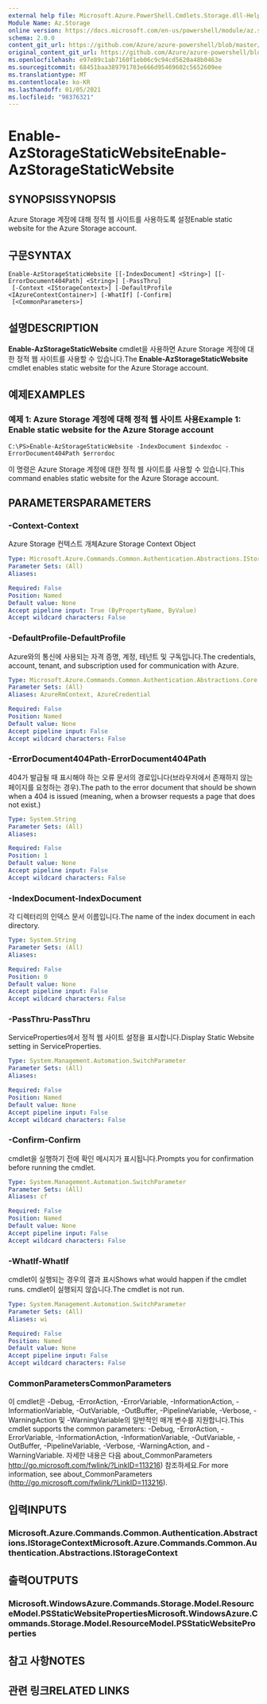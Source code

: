 ```yaml
---
external help file: Microsoft.Azure.PowerShell.Cmdlets.Storage.dll-Help.xml
Module Name: Az.Storage
online version: https://docs.microsoft.com/en-us/powershell/module/az.storage/enable-azstoragestaticwebsite
schema: 2.0.0
content_git_url: https://github.com/Azure/azure-powershell/blob/master/src/Storage/Storage.Management/help/Enable-AzStorageStaticWebsite.md
original_content_git_url: https://github.com/Azure/azure-powershell/blob/master/src/Storage/Storage.Management/help/Enable-AzStorageStaticWebsite.md
ms.openlocfilehash: e97e89c1ab7160f1eb06c9c94cd5620a48b0463e
ms.sourcegitcommit: 68451baa389791703e666d95469602c5652609ee
ms.translationtype: MT
ms.contentlocale: ko-KR
ms.lasthandoff: 01/05/2021
ms.locfileid: "98376321"
---
```

# <span data-ttu-id="daba7-101">Enable-AzStorageStaticWebsite</span><span class="sxs-lookup"><span data-stu-id="daba7-101">Enable-AzStorageStaticWebsite</span></span>

## <span data-ttu-id="daba7-102">SYNOPSIS</span><span class="sxs-lookup"><span data-stu-id="daba7-102">SYNOPSIS</span></span>
<span data-ttu-id="daba7-103">Azure Storage 계정에 대해 정적 웹 사이트를 사용하도록 설정</span><span class="sxs-lookup"><span data-stu-id="daba7-103">Enable static website for the Azure Storage account.</span></span>

## <span data-ttu-id="daba7-104">구문</span><span class="sxs-lookup"><span data-stu-id="daba7-104">SYNTAX</span></span>

```
Enable-AzStorageStaticWebsite [[-IndexDocument] <String>] [[-ErrorDocument404Path] <String>] [-PassThru]
 [-Context <IStorageContext>] [-DefaultProfile <IAzureContextContainer>] [-WhatIf] [-Confirm]
 [<CommonParameters>]
```

## <span data-ttu-id="daba7-105">설명</span><span class="sxs-lookup"><span data-stu-id="daba7-105">DESCRIPTION</span></span>
<span data-ttu-id="daba7-106">**Enable-AzStorageStaticWebsite** cmdlet을 사용하면 Azure Storage 계정에 대한 정적 웹 사이트를 사용할 수 있습니다.</span><span class="sxs-lookup"><span data-stu-id="daba7-106">The **Enable-AzStorageStaticWebsite** cmdlet enables static website for the Azure Storage account.</span></span>

## <span data-ttu-id="daba7-107">예제</span><span class="sxs-lookup"><span data-stu-id="daba7-107">EXAMPLES</span></span>

### <span data-ttu-id="daba7-108">예제 1: Azure Storage 계정에 대해 정적 웹 사이트 사용</span><span class="sxs-lookup"><span data-stu-id="daba7-108">Example 1: Enable static website for the Azure Storage account</span></span>
```
C:\PS>Enable-AzStorageStaticWebsite -IndexDocument $indexdoc -ErrorDocument404Path $errordoc
```

<span data-ttu-id="daba7-109">이 명령은 Azure Storage 계정에 대한 정적 웹 사이트를 사용할 수 있습니다.</span><span class="sxs-lookup"><span data-stu-id="daba7-109">This command enables static website for the Azure Storage account.</span></span>

## <span data-ttu-id="daba7-110">PARAMETERS</span><span class="sxs-lookup"><span data-stu-id="daba7-110">PARAMETERS</span></span>

### <span data-ttu-id="daba7-111">-Context</span><span class="sxs-lookup"><span data-stu-id="daba7-111">-Context</span></span>
<span data-ttu-id="daba7-112">Azure Storage 컨텍스트 개체</span><span class="sxs-lookup"><span data-stu-id="daba7-112">Azure Storage Context Object</span></span>

```yaml
Type: Microsoft.Azure.Commands.Common.Authentication.Abstractions.IStorageContext
Parameter Sets: (All)
Aliases:

Required: False
Position: Named
Default value: None
Accept pipeline input: True (ByPropertyName, ByValue)
Accept wildcard characters: False
```

### <span data-ttu-id="daba7-113">-DefaultProfile</span><span class="sxs-lookup"><span data-stu-id="daba7-113">-DefaultProfile</span></span>
<span data-ttu-id="daba7-114">Azure와의 통신에 사용되는 자격 증명, 계정, 테넌트 및 구독입니다.</span><span class="sxs-lookup"><span data-stu-id="daba7-114">The credentials, account, tenant, and subscription used for communication with Azure.</span></span>

```yaml
Type: Microsoft.Azure.Commands.Common.Authentication.Abstractions.Core.IAzureContextContainer
Parameter Sets: (All)
Aliases: AzureRmContext, AzureCredential

Required: False
Position: Named
Default value: None
Accept pipeline input: False
Accept wildcard characters: False
```

### <span data-ttu-id="daba7-115">-ErrorDocument404Path</span><span class="sxs-lookup"><span data-stu-id="daba7-115">-ErrorDocument404Path</span></span>
<span data-ttu-id="daba7-116">404가 발급될 때 표시해야 하는 오류 문서의 경로입니다(브라우저에서 존재하지 않는 페이지를 요청하는 경우).</span><span class="sxs-lookup"><span data-stu-id="daba7-116">The path to the error document that should be shown when a 404 is issued (meaning, when a browser requests a page that does not exist.)</span></span>

```yaml
Type: System.String
Parameter Sets: (All)
Aliases:

Required: False
Position: 1
Default value: None
Accept pipeline input: False
Accept wildcard characters: False
```

### <span data-ttu-id="daba7-117">-IndexDocument</span><span class="sxs-lookup"><span data-stu-id="daba7-117">-IndexDocument</span></span>
<span data-ttu-id="daba7-118">각 디렉터리의 인덱스 문서 이름입니다.</span><span class="sxs-lookup"><span data-stu-id="daba7-118">The name of the index document in each directory.</span></span>

```yaml
Type: System.String
Parameter Sets: (All)
Aliases:

Required: False
Position: 0
Default value: None
Accept pipeline input: False
Accept wildcard characters: False
```

### <span data-ttu-id="daba7-119">-PassThru</span><span class="sxs-lookup"><span data-stu-id="daba7-119">-PassThru</span></span>
<span data-ttu-id="daba7-120">ServiceProperties에서 정적 웹 사이트 설정을 표시합니다.</span><span class="sxs-lookup"><span data-stu-id="daba7-120">Display Static Website setting in ServiceProperties.</span></span>

```yaml
Type: System.Management.Automation.SwitchParameter
Parameter Sets: (All)
Aliases:

Required: False
Position: Named
Default value: None
Accept pipeline input: False
Accept wildcard characters: False
```

### <span data-ttu-id="daba7-121">-Confirm</span><span class="sxs-lookup"><span data-stu-id="daba7-121">-Confirm</span></span>
<span data-ttu-id="daba7-122">cmdlet을 실행하기 전에 확인 메시지가 표시됩니다.</span><span class="sxs-lookup"><span data-stu-id="daba7-122">Prompts you for confirmation before running the cmdlet.</span></span>

```yaml
Type: System.Management.Automation.SwitchParameter
Parameter Sets: (All)
Aliases: cf

Required: False
Position: Named
Default value: None
Accept pipeline input: False
Accept wildcard characters: False
```

### <span data-ttu-id="daba7-123">-WhatIf</span><span class="sxs-lookup"><span data-stu-id="daba7-123">-WhatIf</span></span>
<span data-ttu-id="daba7-124">cmdlet이 실행되는 경우의 결과 표시</span><span class="sxs-lookup"><span data-stu-id="daba7-124">Shows what would happen if the cmdlet runs.</span></span>
<span data-ttu-id="daba7-125">cmdlet이 실행되지 않습니다.</span><span class="sxs-lookup"><span data-stu-id="daba7-125">The cmdlet is not run.</span></span>

```yaml
Type: System.Management.Automation.SwitchParameter
Parameter Sets: (All)
Aliases: wi

Required: False
Position: Named
Default value: None
Accept pipeline input: False
Accept wildcard characters: False
```

### <span data-ttu-id="daba7-126">CommonParameters</span><span class="sxs-lookup"><span data-stu-id="daba7-126">CommonParameters</span></span>
<span data-ttu-id="daba7-127">이 cmdlet은 -Debug, -ErrorAction, -ErrorVariable, -InformationAction, -InformationVariable, -OutVariable, -OutBuffer, -PipelineVariable, -Verbose, -WarningAction 및 -WarningVariable의 일반적인 매개 변수를 지원합니다.</span><span class="sxs-lookup"><span data-stu-id="daba7-127">This cmdlet supports the common parameters: -Debug, -ErrorAction, -ErrorVariable, -InformationAction, -InformationVariable, -OutVariable, -OutBuffer, -PipelineVariable, -Verbose, -WarningAction, and -WarningVariable.</span></span> <span data-ttu-id="daba7-128">자세한 내용은 다음 about_CommonParameters http://go.microsoft.com/fwlink/?LinkID=113216) 참조하세요.</span><span class="sxs-lookup"><span data-stu-id="daba7-128">For more information, see about_CommonParameters (http://go.microsoft.com/fwlink/?LinkID=113216).</span></span>

## <span data-ttu-id="daba7-129">입력</span><span class="sxs-lookup"><span data-stu-id="daba7-129">INPUTS</span></span>

### <span data-ttu-id="daba7-130">Microsoft.Azure.Commands.Common.Authentication.Abstractions.IStorageContext</span><span class="sxs-lookup"><span data-stu-id="daba7-130">Microsoft.Azure.Commands.Common.Authentication.Abstractions.IStorageContext</span></span>

## <span data-ttu-id="daba7-131">출력</span><span class="sxs-lookup"><span data-stu-id="daba7-131">OUTPUTS</span></span>

### <span data-ttu-id="daba7-132">Microsoft.WindowsAzure.Commands.Storage.Model.ResourceModel.PSStaticWebsiteProperties</span><span class="sxs-lookup"><span data-stu-id="daba7-132">Microsoft.WindowsAzure.Commands.Storage.Model.ResourceModel.PSStaticWebsiteProperties</span></span>

## <span data-ttu-id="daba7-133">참고 사항</span><span class="sxs-lookup"><span data-stu-id="daba7-133">NOTES</span></span>

## <span data-ttu-id="daba7-134">관련 링크</span><span class="sxs-lookup"><span data-stu-id="daba7-134">RELATED LINKS</span></span>
